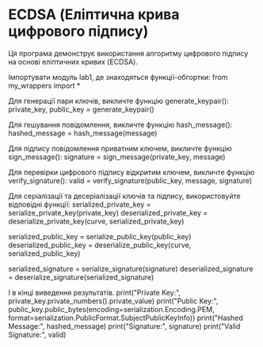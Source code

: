 # ECDSA (Еліптична крива цифрового підпису)

Ця програма демонструє використання алгоритму цифрового підпису на основі еліптичних кривих (ECDSA).

Імпортувати модуль lab1, де знаходяться функції-обгортки:
from my_wrappers import *

Для генерації пари ключів, викличте функцію generate_keypair():
private_key, public_key = generate_keypair()

Для гешування повідомлення, викличте функцію hash_message():
hashed_message = hash_message(message)

Для підпису повідомлення приватним ключем, викличте функцію sign_message():
signature = sign_message(private_key, message)

Для перевірки цифрового підпису відкритим ключем, викличте функцію verify_signature():
valid = verify_signature(public_key, message, signature)

Для серіалізації та десеріалізації ключів та підпису, використовуйте відповідні функції:
serialized_private_key = serialize_private_key(private_key)
deserialized_private_key = deserialize_private_key(curve, serialized_private_key)

serialized_public_key = serialize_public_key(public_key)
deserialized_public_key = deserialize_public_key(curve, serialized_public_key)

serialized_signature = serialize_signature(signature)
deserialized_signature = deserialize_signature(serialized_signature)

І в кінці виведення результатів.
print("Private Key:", private_key.private_numbers().private_value)
print("Public Key:", public_key.public_bytes(encoding=serialization.Encoding.PEM, format=serialization.PublicFormat.SubjectPublicKeyInfo))
print("Hashed Message:", hashed_message)
print("Signature:", signature)
print("Valid Signature:", valid)
